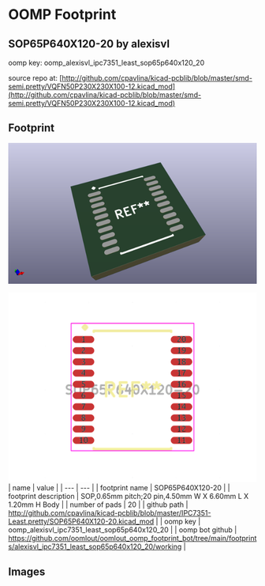 # OOMP Footprint  
## SOP65P640X120-20  by alexisvl  
  
oomp key: oomp_alexisvl_ipc7351_least_sop65p640x120_20  
  
source repo at: [http://github.com/cpavlina/kicad-pcblib/blob/master/smd-semi.pretty/VQFN50P230X230X100-12.kicad_mod](http://github.com/cpavlina/kicad-pcblib/blob/master/smd-semi.pretty/VQFN50P230X230X100-12.kicad_mod)  
## Footprint  
  
[![working_kicad_pcb_3d.png](working_kicad_pcb_3d_600.png)](working_kicad_pcb_3d.png)  
  
[![working.png](working_600.png)](working.png)  
| name | value | 
| --- | --- | 
| footprint name | SOP65P640X120-20 | 
| footprint description | SOP,0.65mm pitch;20 pin,4.50mm W X 6.60mm L X 1.20mm H Body | 
| number of pads | 20 | 
| github path | http://github.com/cpavlina/kicad-pcblib/blob/master/IPC7351-Least.pretty/SOP65P640X120-20.kicad_mod | 
| oomp key | oomp_alexisvl_ipc7351_least_sop65p640x120_20 | 
| oomp bot github | https://github.com/oomlout/oomlout_oomp_footprint_bot/tree/main/footprints/alexisvl_ipc7351_least_sop65p640x120_20/working | 
## Images  
